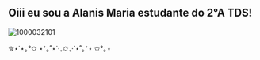 ## Oiii eu sou a Alanis Maria estudante do 2°A TDS!
![1000032101](https://github.com/user-attachments/assets/ab4a58cf-4973-4d7f-845f-afe80d87ea7b)


✮⋆˙⋆｡°✩ ⋆⁺｡˚⋆˙‧₊✩₊‧˙⋆˚｡⁺⋆ ✩°｡⋆


